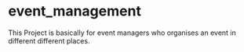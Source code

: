 # event_management
This Project is basically for event managers who organises an event in different different places.
